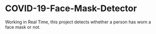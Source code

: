 # COVID-19-Face-Mask-Detector
Working in Real Time, this project detects wthether a person has worn a face mask or not.

